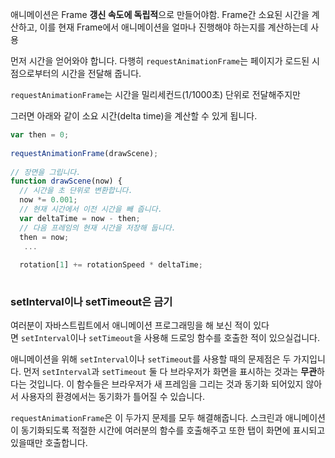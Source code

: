 
애니메이션은 Frame **갱신 속도에 독립적**으로 만들어야함.
Frame간 소요된 시간을 계산하고, 이를 현재 Frame에서 애니메이션을 얼마나 진행해야 하는지를 계산하는데 사용

먼저 시간을 얻어와야 합니다. 다행히 `requestAnimationFrame`는 페이지가 로드된 시점으로부터의 시간을 전달해 줍니다.

`requestAnimationFrame`는 시간을 밀리세컨드(1/1000초) 단위로 전달해주지만

그러면 아래와 같이 소요 시간(delta time)을 계산할 수 있게 됩니다.

```js hl:15
var then = 0;
 
requestAnimationFrame(drawScene);
 
// 장면을 그립니다.
function drawScene(now) {
  // 시간을 초 단위로 변환합니다.
  now *= 0.001;
  // 현재 시간에서 이전 시간을 빼 줍니다.
  var deltaTime = now - then;
  // 다음 프레임의 현재 시간을 저장해 둡니다.
  then = now;
   ...
   
  rotation[1] += rotationSpeed * deltaTime;
  
```


### setInterval이나 setTimeout은 금기

여러분이 자바스트립트에서 애니메이션 프로그래밍을 해 보신 적이 있다면 `setInterval`이나 `setTimeout`을 사용해 드로잉 함수를 호출한 적이 있으실겁니다.

애니메이션을 위해 `setInterval`이나 `setTimeout`를 사용할 때의 문제점은 두 가지입니다. 먼저 `setInterval`과 `setTimeout` 둘 다 브라우저가 화면을 표시하는 것과는 **무관**하다는 것입니다. 
이 함수들은 브라우저가 새 프레임을 그리는 것과 동기화 되어있지 않아서 사용자의 환경에서는 동기화가 틀어질 수 있습니다.

`requestAnimationFrame`은 이 두가지 문제를 모두 해결해줍니다. 스크린과 애니메이션이 동기화되도록 적절한 시간에 여러분의 함수를 호출해주고 또한 탭이 화면에 표시되고 있을때만 호출합니다.
